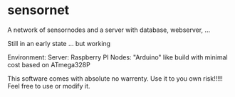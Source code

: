 sensornet
=========

A network of sensornodes and a server with database, webserver, ... 

Still in an early state ... but working

Environment:
Server: Raspberry PI
Nodes: "Arduino" like build with minimal cost based on ATmega328P 

This software comes with absolute no warrenty. Use it to you own risk!!!!!
Feel free to use or modify it.
